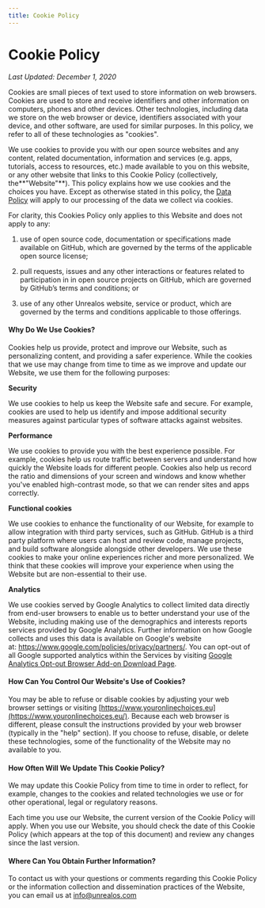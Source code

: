 ```yaml
---
title: Cookie Policy
---
```


# Cookie Policy

*Last Updated: December 1, 2020*

Cookies are small pieces of text used to store information on web browsers. Cookies are used to store and receive identifiers and other information on computers, phones and other devices. Other technologies, including data we store on the web browser or device, identifiers associated with your device, and other software, are used for similar purposes. In this policy, we refer to all of these technologies as "cookies".

We use cookies to provide you with our open source websites and any content, related documentation, information and services (e.g. apps, tutorials, access to resources, etc.) made available to you on this website, or any other website that links to this Cookie Policy (collectively, the**"Website"**). This policy explains how we use cookies and the choices you have. Except as otherwise stated in this policy, the [Data Policy](/legal/policy) will apply to our processing of the data we collect via cookies.

For clarity, this Cookies Policy only applies to this Website and does not apply to any:

1. use of open source code, documentation or specifications made available on GitHub, which are governed by the terms of the applicable open source license;

2. pull requests, issues and any other interactions or features related to participation in in open source projects on GitHub, which are governed by GitHub’s terms and conditions; or

3. use of any other Unrealos website, service or product, which are governed by the terms and conditions applicable to those offerings.

#### Why Do We Use Cookies?

Cookies help us provide, protect and improve our Website, such as personalizing content, and providing a safer experience. While the cookies that we use may change from time to time as we improve and update our Website, we use them for the following purposes:

**Security**

We use cookies to help us keep the Website safe and secure. For example, cookies are used to help us identify and impose additional security measures against particular types of software attacks against websites.

**Performance**

We use cookies to provide you with the best experience possible. For example, cookies help us route traffic between servers and understand how quickly the Website loads for different people. Cookies also help us record the ratio and dimensions of your screen and windows and know whether you've enabled high-contrast mode, so that we can render sites and apps correctly.

**Functional cookies**

We use cookies to enhance the functionality of our Website, for example to allow integration with third party services, such as GitHub. GitHub is a third party platform where users can host and review code, manage projects, and build software alongside alongside other developers. We use these cookies to make your online experiences richer and more personalized. We think that these cookies will improve your experience when using the Website but are non-essential to their use.

**Analytics**

We use cookies served by Google Analytics to collect limited data directly from end-user browsers to enable us to better understand your use of the Website, including making use of the demographics and interests reports services provided by Google Analytics. Further information on how Google collects and uses this data is available on Google's website at: https://www.google.com/policies/privacy/partners/. You can opt-out of all Google supported analytics within the Services by visiting [Google Analytics Opt-out Browser Add-on Download Page](https://tools.google.com/dlpage/gaoptout).

#### How Can You Control Our Website's Use of Cookies?

You may be able to refuse or disable cookies by adjusting your web browser settings or visiting [https://www.youronlinechoices.eu](https://www.youronlinechoices.eu/). Because each web browser is different, please consult the instructions provided by your web browser (typically in the "help" section). If you choose to refuse, disable, or delete these technologies, some of the functionality of the Website may no available to you.

#### How Often Will We Update This Cookie Policy?

We may update this Cookie Policy from time to time in order to reflect, for example, changes to the cookies and related technologies we use or for other operational, legal or regulatory reasons.

Each time you use our Website, the current version of the Cookie Policy will apply. When you use our Website, you should check the date of this Cookie Policy (which appears at the top of this document) and review any changes since the last version.

#### Where Can You Obtain Further Information?

To contact us with your questions or comments regarding this Cookie Policy or the information collection and dissemination practices of the Website, you can email us at info@unrealos.com
